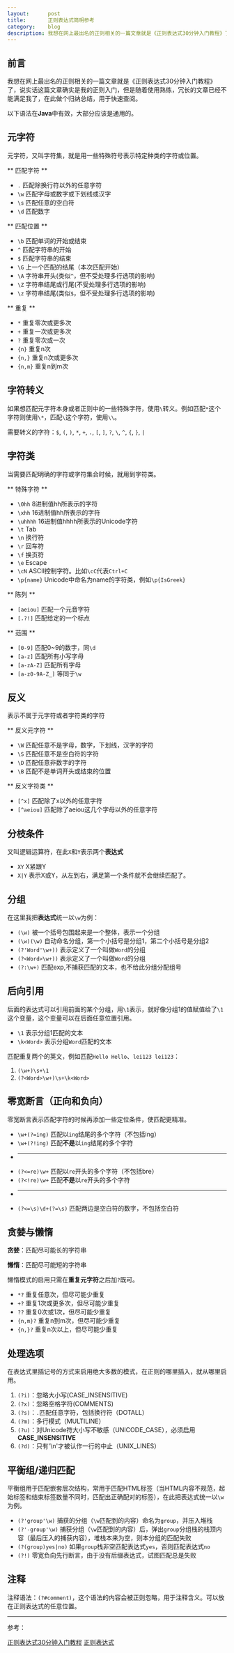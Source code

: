 ```yaml
---
layout:      post
title:       正则表达式简明参考
category:    blog
description: 我想在网上最出名的正则相关的一篇文章就是《正则表达式30分钟入门教程》了，说实话这篇文章确实是我的正则入门，但是随着使用熟练，冗长的文章已经不能满足我了，在此做个归纳总结，用于快速查阅。
---
```


## 前言
我想在网上最出名的正则相关的一篇文章就是《正则表达式30分钟入门教程》了，说实话这篇文章确实是我的正则入门，但是随着使用熟练，冗长的文章已经不能满足我了，在此做个归纳总结，用于快速查阅。

以下语法在**Java**中有效，大部分应该是通用的。

## 元字符
元字符，又叫字符集，就是用一些特殊符号表示特定种类的字符或位置。

** 匹配字符 **

 - `.`      匹配除换行符以外的任意字符
 - `\w`     匹配字母或数字或下划线或汉字
 - `\s`     匹配任意的空白符
 - `\d`     匹配数字

** 匹配位置 **

 - `\b`     匹配单词的开始或结束
 - `^`      匹配字符串的开始
 - `$`      匹配字符串的结束
 - `\G`     上一个匹配的结尾（本次匹配开始）
 - `\A`     字符串开头(类似`^`，但不受处理多行选项的影响)
 - `\Z`     字符串结尾或行尾(不受处理多行选项的影响)
 - `\z`     字符串结尾(类似`$`，但不受处理多行选项的影响)

** 重复 **

 - `*`      重复零次或更多次
 - `+`      重复一次或更多次
 - `?`      重复零次或一次
 - `{n}`    重复n次
 - `{n,}`   重复n次或更多次
 - `{n,m}`  重复n到m次

## 字符转义
如果想匹配元字符本身或者正则中的一些特殊字符，使用`\`转义。例如匹配`*`这个字符则使用`\*`，匹配`\`这个字符，使用`\\`。

需要转义的字符：`$`, `(`, `)`, `*`, `+`, `.`, `[`, `]`, `?`, `\`, `^`, `{`, `}`, `|`

## 字符类
当需要匹配明确的字符或字符集合时候，就用到字符类。

** 特殊字符 **

 - `\0hh`      8进制值hh所表示的字符
 - `\xhh`      16进制值hh所表示的字符
 - `\uhhhh`    16进制值hhhh所表示的Unicode字符
 - `\t`        Tab
 - `\n`        换行符
 - `\r`        回车符
 - `\f`        换页符
 - `\e`        Escape
 - `\cN`       ASCII控制字符。比如`\cC`代表`Ctrl+C`
 - `\p{name}`  Unicode中命名为name的字符类，例如`\p{IsGreek}`

** 陈列 **

 - `[aeiou]`  匹配一个元音字符
 - `[.?!]`    匹配给定的一个标点

** 范围 **

 - `[0-9]`        匹配0~9的数字，同`\d`
 - `[a-z]`        匹配所有小写字母
 - `[a-zA-Z]`     匹配所有字母
 - `[a-z0-9A-Z_]` 等同于`\w`

## 反义
表示不属于元字符或者字符类的字符

** 反义元字符 **

 - `\W`    匹配任意不是字母，数字，下划线，汉字的字符
 - `\S`    匹配任意不是空白符的字符
 - `\D`    匹配任意非数字的字符
 - `\B`    匹配不是单词开头或结束的位置

** 反义字符类 **

 - `[^x]`        匹配除了x以外的任意字符
 - `[^aeiou]`    匹配除了aeiou这几个字母以外的任意字符

## 分枝条件
又叫逻辑运算符，在此`X`和`Y`表示两个**表达式**

 - `XY`      X紧跟Y
 - `X|Y`     表示X或Y，从左到右，满足第一个条件就不会继续匹配了。

## 分组
在这里我把**表达式**统一以`\w`为例：

 - `(\w)`          被一个括号包围起来是一个整体，表示一个分组
 - `(\w)(\w)`      自动命名分组，第一个小括号是分组1，第二个小括号是分组2
 - `(?'Word'\w+))` 表示定义了一个叫做`Word`的分组
 - `(?<Word>\w+))` 表示定义了一个叫做`Word`的分组
 - `(?:\w+)`       匹配exp,不捕获匹配的文本，也不给此分组分配组号

## 后向引用
后面的表达式可以引用前面的某个分组，用`\1`表示，就好像分组1的值赋值给了`\1`这个变量，这个变量可以在后面任意位置引用。

 - `\1`       表示分组1匹配的文本
 - `\k<Word>` 表示分组`Word`匹配的文本

匹配重复两个的英文，例如匹配`Hello Hello`、`lei123 lei123`：

 1. `(\w+)\s+\1`
 2. `(?<Word>\w+)\s+\k<Word>`

## 零宽断言（正向和负向）
零宽断言表示匹配字符的时候再添加一些定位条件，使匹配更精准。

 - `\w+(?=ing)`       匹配以`ing`结尾的多个字符（不包括ing）
 - `\w+(?!ing)`       匹配**不是**以`ing`结尾的多个字符
 * ---------------------------------------------------------
 - `(?<=re)\w+`       匹配以`re`开头的多个字符（不包括bre）
 - `(?<!re)\w+`       匹配**不是**以`re`开头的多个字符
 * ---------------------------------------------------------
 - `(?<=\s)\d+(?=\s)` 匹配两边是空白符的数字，不包括空白符

## 贪婪与懒惰
**贪婪**：匹配尽可能长的字符串

**懒惰**：匹配尽可能短的字符串

懒惰模式的启用只需在**重复元字符**之后加`?`既可。

 - `*?`      重复任意次，但尽可能少重复
 - `+?`      重复1次或更多次，但尽可能少重复
 - `??`      重复0次或1次，但尽可能少重复
 - `{n,m}?`  重复n到m次，但尽可能少重复
 - `{n,}?`   重复n次以上，但尽可能少重复

## 处理选项
在表达式里插记号的方式来启用绝大多数的模式，在正则的哪里插入，就从哪里启用。

 1. `(?i)`：忽略大小写(CASE_INSENSITIVE)
 2. `(?x)`：忽略空格字符(COMMENTS)
 3. `(?s)`：`.`匹配任意字符，包括换行符（DOTALL）
 4. `(?m)`：多行模式（MULTILINE）
 5. `(?u)`：对Unicode符大小写不敏感（UNICODE_CASE），必须启用**CASE_INSENSITIVE**
 6. `(?d)`：只有'\n'才被认作一行的中止（UNIX_LINES）

## 平衡组/递归匹配
平衡组用于匹配嵌套层次结构，常用于匹配HTML标签（当HTML内容不规范，起始标签和结束标签数量不同时，匹配出正确配对的标签），在此把表达式统一以`\w`为例。

 - `(?'group'\w)`     捕获的分组（`\w`匹配到的内容）命名为`group`，并压入堆栈
 - `(?'-group'\w)`    捕获分组（`\w`匹配到的内容）后，弹出`group`分组栈的栈顶内容（最后压入的捕获内容），堆栈本来为空，则本分组的匹配失败
 - `(?(group)yes|no)` 如果`group`栈非空匹配表达式`yes`，否则匹配表达式`no`
 - `(?!)`             零宽负向先行断言，由于没有后缀表达式，试图匹配总是失败

## 注释
注释语法：`(?#comment)`，这个语法的内容会被正则忽略，用于注释含义。可以放在正则表达式的任意位置。

----------------------------------------------------
参考：

[正则表达式30分钟入门教程](http://www.jb51.net/tools/zhengze.html)
[正则表达式](http://www.java3z.com/cwbwebhome/article/article2/2311.html?id=877)

